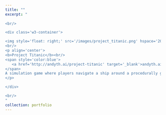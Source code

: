 ```yaml
---
title: ""
excerpt: "  
  
<br/>

<div class='w3-container'>

<img style='float: right;' src='/images/project_titanic.png' hspace='20'>
<br/>
<p align='center'>
<b>Project Titanic</b><br/>
<span style='color:blue'>
   <a href='http://andyth.ai/project-titanic' target='_blank'>andyth.ai/project-titanic</a><br/>
</span>
A simulation game where players navigate a ship around a procedurally generated naval terrain. Features a rendering engine programmed from scratch with bounding boxes, collision detection, procedural terrain, particle effects, and simple animation.
</p>

</div>

<br/>
"
collection: portfolio
---
```

